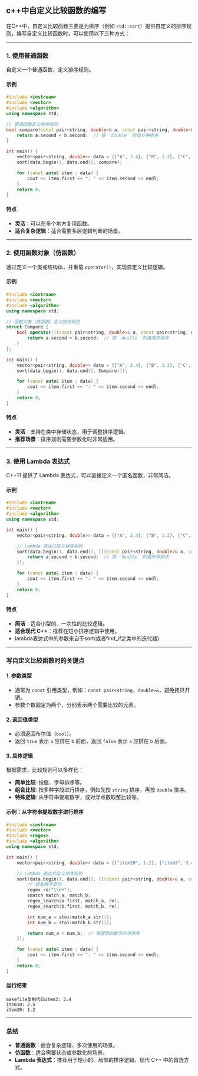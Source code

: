 ## c++中自定义比较函数的编写

在C++中，自定义比较函数主要是为排序（例如 `std::sort`）提供自定义的排序规则。编写自定义比较函数时，可以使用以下三种方式：

------

### **1. 使用普通函数**

自定义一个普通函数，定义排序规则。

#### 示例

```c++
#include <iostream>
#include <vector>
#include <algorithm>
using namespace std;

// 普通函数定义排序规则
bool compare(const pair<string, double>& a, const pair<string, double>& b) {
    return a.second < b.second;  // 按 `double` 的值升序排序
}

int main() {
    vector<pair<string, double>> data = {{"A", 3.4}, {"B", 1.2}, {"C", 5.6}};
    sort(data.begin(), data.end(), compare);

    for (const auto& item : data) {
        cout << item.first << ": " << item.second << endl;
    }
    return 0;
}
```

#### 特点

- **灵活**：可以在多个地方复用函数。
- **适合复杂逻辑**：适合需要多层逻辑判断的场景。

------

### **2. 使用函数对象（仿函数）**

通过定义一个类或结构体，并重载 `operator()`，实现自定义比较逻辑。

#### 示例

```c++
#include <iostream>
#include <vector>
#include <algorithm>
using namespace std;

// 函数对象（仿函数）定义排序规则
struct Compare {
    bool operator()(const pair<string, double>& a, const pair<string, double>& b) const {
        return a.second > b.second;  // 按 `double` 的值降序排序
    }
};

int main() {
    vector<pair<string, double>> data = {{"A", 3.4}, {"B", 1.2}, {"C", 5.6}};
    sort(data.begin(), data.end(), Compare());

    for (const auto& item : data) {
        cout << item.first << ": " << item.second << endl;
    }
    return 0;
}
```

#### 特点

- **灵活**：支持在类中存储状态，用于调整排序逻辑。
- **推荐场景**：排序规则需要参数化时非常适用。

------

### **3. 使用 Lambda 表达式**

C++11 提供了 Lambda 表达式，可以直接定义一个匿名函数，非常简洁。

#### 示例

```c++
#include <iostream>
#include <vector>
#include <algorithm>
using namespace std;

int main() {
    vector<pair<string, double>> data = {{"A", 3.4}, {"B", 1.2}, {"C", 5.6}};

    // Lambda 表达式定义排序规则
    sort(data.begin(), data.end(), [](const pair<string, double>& a, const pair<string, double>& b) {
        return a.second < b.second;  // 按 `double` 的值升序排序
    });

    for (const auto& item : data) {
        cout << item.first << ": " << item.second << endl;
    }
    return 0;
}
```

#### 特点

- **简洁**：适合小型的、一次性的比较逻辑。
- **适合现代 C++**：推荐在短小排序逻辑中使用。
- lambda表达式中的参数来自于sort(或者find_if之类中的迭代器)

------

### **写自定义比较函数时的关键点**

#### 1. **参数类型**

- 通常为 `const` 引用类型，例如：`const pair<string, double>&`，避免拷贝开销。
- 参数个数固定为两个，分别表示两个需要比较的元素。

#### 2. **返回值类型**

- 必须返回布尔值（`bool`）。
- 返回 `true` 表示 `a` 应排在 `b` 前面，返回 `false` 表示 `a` 应排在 `b` 后面。

#### 3. **具体逻辑**

根据需求，比较规则可以多样化：

- **简单比较**: 按值、字母排序等。
- **组合比较**: 按多种字段进行排序，例如先按 `string` 排序，再按 `double` 排序。
- **特殊逻辑**: 从字符串提取数字，或对浮点数取整比较等。

#### 示例：从字符串提取数字进行排序

```c++
#include <iostream>
#include <vector>
#include <regex>
#include <algorithm>
using namespace std;

int main() {
    vector<pair<string, double>> data = {{"item20", 1.2}, {"item3", 3.4}, {"item10", 2.5}};

    // Lambda 表达式定义排序规则
    sort(data.begin(), data.end(), [](const pair<string, double>& a, const pair<string, double>& b) {
        // 提取数字部分
        regex re("\\d+");
        smatch match_a, match_b;
        regex_search(a.first, match_a, re);
        regex_search(b.first, match_b, re);

        int num_a = stoi(match_a.str());
        int num_b = stoi(match_b.str());

        return num_a < num_b;  // 按提取的数字升序排序
    });

    for (const auto& item : data) {
        cout << item.first << ": " << item.second << endl;
    }
    return 0;
}
```

#### 运行结果

```
makefile复制代码item3: 3.4
item10: 2.5
item20: 1.2
```

------

### 总结

- **普通函数**：适合复杂逻辑、多次使用的场景。
- **仿函数**：适合需要状态或参数化的场景。
- **Lambda 表达式**：推荐用于短小的、局部的排序逻辑，现代 C++ 中的首选方式。